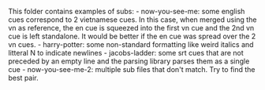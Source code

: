 T h i s   f o l d e r   c o n t a i n s   e x a m p l e s   o f   s u b s :  
 -   n o w - y o u - s e e - m e :   s o m e   e n g l i s h   c u e s   c o r r e s p o n d   t o   2   v i e t n a m e s e   c u e s .   I n   t h i s   c a s e ,   w h e n   m e r g e d   u s i n g   t h e   v n   a s   r e f e r e n c e ,  
     t h e   e n   c u e   i s   s q u e e z e d   i n t o   t h e   f i r s t   v n   c u e   a n d   t h e   2 n d   v n   c u e   i s   l e f t   s t a n d a l o n e .  
     I t   w o u l d   b e   b e t t e r   i f   t h e   e n   c u e   w a s   s p r e a d   o v e r   t h e   2   v n   c u e s .  
 -   h a r r y - p o t t e r :   s o m e   n o n - s t a n d a r d   f o r m a t t i n g   l i k e   w e i r d   i t a l i c s   a n d   l i t t e r a l   \ N   t o   i n d i c a t e   n e w l i n e s  
 -   j a c o b s - l a d d e r :   s o m e   s r t   c u e s   t h a t   a r e   n o t   p r e c e d e d   b y   a n   e m p t y   l i n e   a n d   t h e   p a r s i n g   l i b r a r y   p a r s e s   t h e m   a s   a   s i n g l e   c u e  
 -   n o w - y o u - s e e - m e - 2 :   m u l t i p l e   s u b   f i l e s   t h a t   d o n ' t   m a t c h .   T r y   t o   f i n d   t h e   b e s t   p a i r .  
 